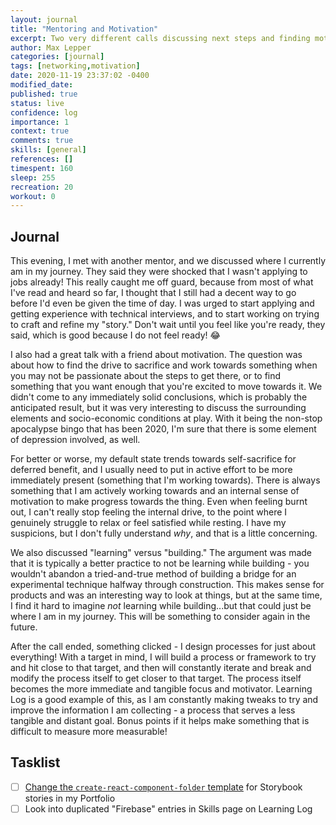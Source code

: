```yaml
---
layout: journal
title: "Mentoring and Motivation"
excerpt: Two very different calls discussing next steps and finding motivation.
author: Max Lepper
categories: [journal]
tags: [networking,motivation]
date: 2020-11-19 23:37:02 -0400
modified_date:
published: true
status: live
confidence: log
importance: 1
context: true
comments: true
skills: [general]
references: []
timespent: 160
sleep: 255
recreation: 20
workout: 0
---
```


## Journal

This evening, I met with another mentor, and we discussed where I currently am in my journey. They said they were shocked that I wasn't applying to jobs already! This really caught me off guard, because from most of what I've read and heard so far, I thought that I still had a decent way to go before I'd even be given the time of day. I was urged to start applying and getting experience with technical interviews, and to start working on trying to craft and refine my "story." Don't wait until you feel like you're ready, they said, which is good because I do not feel ready! 😂

I also had a great talk with a friend about motivation. The question was about how to find the drive to sacrifice and work towards something when you may not be passionate about the steps to get there, or to find something that you want enough that you're excited to move towards it. We didn't come to any immediately solid conclusions, which is probably the anticipated result, but it was very interesting to discuss the surrounding elements and socio-economic conditions at play. With it being the non-stop apocalypse bingo that has been 2020, I'm sure that there is some element of depression involved, as well.

For better or worse, my default state trends towards self-sacrifice for deferred benefit, and I usually need to put in active effort to be more immediately present (something that I'm working towards). There is always something that I am actively working towards and an internal sense of motivation to make progress towards the thing. Even when feeling burnt out, I can't really stop feeling the internal drive, to the point where I genuinely struggle to relax or feel satisfied while resting. I have my suspicions, but I don't fully understand _why_, and that is a little concerning.

We also discussed "learning" versus "building." The argument was made that it is typically a better practice to not be learning while building - you wouldn't abandon a tried-and-true method of building a bridge for an experimental technique halfway through construction. This makes sense for products and was an interesting way to look at things, but at the same time, I find it hard to imagine _not_ learning while building...but that could just be where I am in my journey. This will be something to consider again in the future.

After the call ended, something clicked - I design processes for just about everything! With a target in mind, I will build a process or framework to try and hit close to that target, and then will constantly iterate and break and modify the process itself to get closer to that target. The process itself becomes the more immediate and tangible focus and motivator. Learning Log is a good example of this, as I am constantly making tweaks to try and improve the information I am collecting - a process that serves a less tangible and distant goal. Bonus points if it helps make something that is difficult to measure more measurable!

## Tasklist

- [ ] [Change the `create-react-component-folder` template](https://github.com/snaerth/create-react-component-folder#publishing-templates) for Storybook stories in my Portfolio
- [ ] Look into duplicated "Firebase" entries in Skills page on Learning Log

